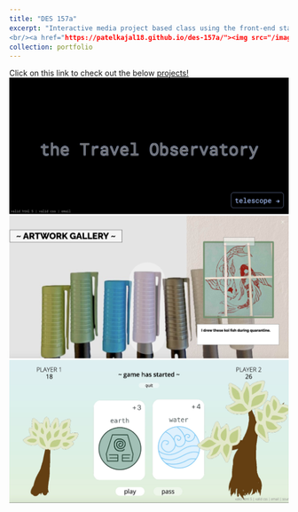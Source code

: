 ```yaml
---
title: "DES 157a"
excerpt: "Interactive media project based class using the front-end stack (html, css, js). Learned about user experience, visual interface and interaction design. 
<br/><a href="https://patelkajal18.github.io/des-157a/"><img src="/images/des_photo.png" alt="des157 project homepage" style="width:50%"></a>"
collection: portfolio
---
```


Click on this link to check out the below [projects!](https://patelkajal18.github.io/des-157a/index.html)
<br/><img src='/images/./port1a.jpg'>
<br/><img src='/images/./port1b.jpg'>
<br/><img src='/images/./port1c.jpg'>
